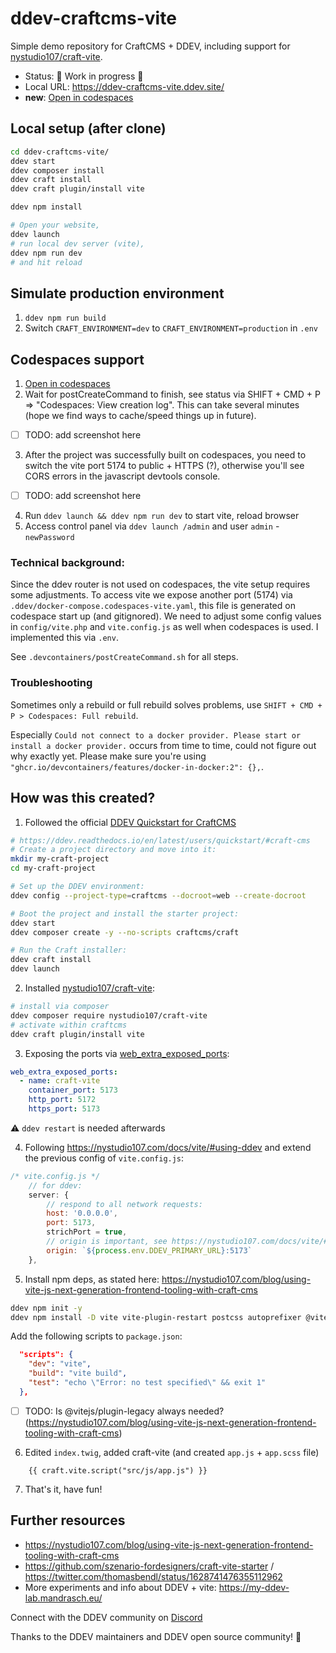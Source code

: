 # ddev-craftcms-vite 

Simple demo repository for CraftCMS + DDEV, including support for [nystudio107/craft-vite](https://github.com/nystudio107/craft-vite).

- Status: 🚧 Work in progress 🚧
- Local URL: https://ddev-craftcms-vite.ddev.site/
- **new**: [Open in codespaces](https://codespaces.new/mandrasch/ddev-craftcms-vite/)

## Local setup (after clone)

```bash
cd ddev-craftcms-vite/
ddev start
ddev composer install
ddev craft install
ddev craft plugin/install vite

ddev npm install

# Open your website, 
ddev launch
# run local dev server (vite),
ddev npm run dev
# and hit reload
```

## Simulate production environment

1. `ddev npm run build`
2. Switch `CRAFT_ENVIRONMENT=dev` to `CRAFT_ENVIRONMENT=production` in `.env`

## Codespaces support

1. [Open in codespaces](https://codespaces.new/mandrasch/ddev-craftcms-vite/)
2. Wait for postCreateCommand to finish, see status via SHIFT + CMD + P => "Codespaces: View creation log". This can take several minutes (hope we find ways to cache/speed things up in future).

- [ ] TODO: add screenshot here

3. After the project was successfully built on codespaces, you need to switch the vite port 5174 to public + HTTPS (?), otherwise you'll see CORS errors in the javascript devtools console.

- [ ] TODO: add screenshot here

4. Run `ddev launch && ddev npm run dev` to start vite, reload browser
5. Access control panel via `ddev launch /admin` and user `admin` - `newPassword`

### Technical background:

Since the ddev router is not used on codespaces, the vite setup requires some adjustments. To access vite we expose another port (5174) via `.ddev/docker-compose.codespaces-vite.yaml`, this file is generated on codespace start up (and gitignored). We need to adjust some config values in `config/vite.php` and `vite.config.js` as well when codespaces is used. I implemented this via `.env`. 

See `.devcontainers/postCreateCommand.sh` for all steps.

### Troubleshooting

Sometimes only a rebuild or full rebuild solves problems, use `SHIFT + CMD + P > Codespaces: Full rebuild`.

Especially `Could not connect to a docker provider. Please start or install a docker provider.` occurs from time to time, could not figure out why exactly yet. Please make sure you're using `"ghcr.io/devcontainers/features/docker-in-docker:2": {},`. 

## How was this created?

1. Followed the official [DDEV Quickstart for CraftCMS](https://ddev.readthedocs.io/en/latest/users/quickstart/#craft-cms)

```bash
# https://ddev.readthedocs.io/en/latest/users/quickstart/#craft-cms
# Create a project directory and move into it:
mkdir my-craft-project
cd my-craft-project

# Set up the DDEV environment:
ddev config --project-type=craftcms --docroot=web --create-docroot

# Boot the project and install the starter project:
ddev start
ddev composer create -y --no-scripts craftcms/craft

# Run the Craft installer:
ddev craft install
ddev launch
```

2. Installed [nystudio107/craft-vite](https://github.com/nystudio107/craft-vite):

```bash
# install via composer
ddev composer require nystudio107/craft-vite
# activate within craftcms
ddev craft plugin/install vite
```

3. Exposing the ports via [web_extra_exposed_ports](https://ddev.readthedocs.io/en/latest/users/extend/customization-extendibility/#exposing-extra-ports-via-ddev-router):

```yaml
web_extra_exposed_ports:
  - name: craft-vite
    container_port: 5173
    http_port: 5172
    https_port: 5173
```

⚠️ `ddev restart` is needed afterwards

4. Following https://nystudio107.com/docs/vite/#using-ddev and extend the previous config of `vite.config.js`:

```javascript
/* vite.config.js */
    // for ddev:
    server: {
        // respond to all network requests:
        host: '0.0.0.0',
        port: 5173,
        strichPort = true,
        // origin is important, see https://nystudio107.com/docs/vite/#vite-processed-assets
        origin: `${process.env.DDEV_PRIMARY_URL}:5173`
    },
```

5. Install npm deps, as stated here: https://nystudio107.com/blog/using-vite-js-next-generation-frontend-tooling-with-craft-cms

```bash
ddev npm init -y
ddev npm install -D vite vite-plugin-restart postcss autoprefixer @vitejs/plugin-legacy sass
```

Add the following scripts to `package.json`:

```json
  "scripts": {
    "dev": "vite",
    "build": "vite build",
    "test": "echo \"Error: no test specified\" && exit 1"
  },
```

- [ ] TODO: Is @vitejs/plugin-legacy always needed? (https://nystudio107.com/blog/using-vite-js-next-generation-frontend-tooling-with-craft-cms)

6. Edited `index.twig`, added craft-vite (and created `app.js` + `app.scss` file)

```
    {{ craft.vite.script("src/js/app.js") }} 
```

7. That's it, have fun!

## Further resources

- https://nystudio107.com/blog/using-vite-js-next-generation-frontend-tooling-with-craft-cms
- https://github.com/szenario-fordesigners/craft-vite-starter / https://twitter.com/thomasbendl/status/1628741476355112962
- More experiments and info about DDEV + vite: https://my-ddev-lab.mandrasch.eu/


Connect with the DDEV community on [Discord](https://discord.gg/hCZFfAMc5k)

Thanks to the DDEV maintainers and DDEV open source community! 💚